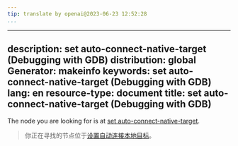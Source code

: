 ```yaml
---
tip: translate by openai@2023-06-23 12:52:28
...
```

---
description: set auto-connect-native-target (Debugging with GDB)
distribution: global
Generator: makeinfo
keywords: set auto-connect-native-target (Debugging with GDB)
lang: en
resource-type: document
title: set auto-connect-native-target (Debugging with GDB)
---

The node you are looking for is at [set auto-connect-native-target](Starting.html#set-auto_002dconnect_002dnative_002dtarget).

> 你正在寻找的节点位于[设置自动连接本地目标](Starting.html#set-auto_002dconnect_002dnative_002dtarget)。

